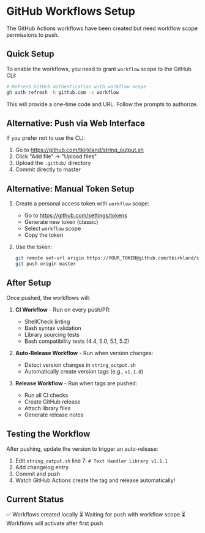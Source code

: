 # GitHub Workflows Setup

The GitHub Actions workflows have been created but need workflow scope permissions to push.

## Quick Setup

To enable the workflows, you need to grant `workflow` scope to the GitHub CLI:

```bash
# Refresh GitHub authentication with workflow scope
gh auth refresh -h github.com -s workflow
```

This will provide a one-time code and URL. Follow the prompts to authorize.

## Alternative: Push via Web Interface

If you prefer not to use the CLI:

1. Go to https://github.com/tkirkland/string_output.sh
2. Click "Add file" → "Upload files"
3. Upload the `.github/` directory
4. Commit directly to master

## Alternative: Manual Token Setup

1. Create a personal access token with `workflow` scope:
   - Go to https://github.com/settings/tokens
   - Generate new token (classic)
   - Select `workflow` scope
   - Copy the token

2. Use the token:
   ```bash
   git remote set-url origin https://YOUR_TOKEN@github.com/tkirkland/string_output.sh.git
   git push origin master
   ```

## After Setup

Once pushed, the workflows will:

1. **CI Workflow** - Run on every push/PR:
   - ShellCheck linting
   - Bash syntax validation
   - Library sourcing tests
   - Bash compatibility tests (4.4, 5.0, 5.1, 5.2)

2. **Auto-Release Workflow** - Run when version changes:
   - Detect version changes in `string_output.sh`
   - Automatically create version tags (e.g., `v1.1.0`)

3. **Release Workflow** - Run when tags are pushed:
   - Run all CI checks
   - Create GitHub release
   - Attach library files
   - Generate release notes

## Testing the Workflow

After pushing, update the version to trigger an auto-release:

1. Edit `string_output.sh` line 7: `# Text Handler Library v1.1.1`
2. Add changelog entry
3. Commit and push
4. Watch GitHub Actions create the tag and release automatically!

## Current Status

✅ Workflows created locally
⏳ Waiting for push with workflow scope
⏳ Workflows will activate after first push
